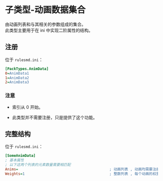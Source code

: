 # 子类型-动画数据集合

由动画列表和与其相关的参数组成的集合。  
此类型主要用于在 ini 中实现二阶属性的结构。



## 注册

位于 `rulesmd.ini`：

```ini
[PackTypes.AnimData]
0=AnimData1
1=AnimData2
2=AnimData3
```

### 注意

* 索引从 0 开始。

* 此类型并不需要注册，只是提供了这个功能。



## 完整结构

位于 `rulesmd.ini`：

```ini
[SomeAnimData]
; 基本属性
; 以下这两个列表的元素数量需要相匹配
Anims=                                          ; 动画列表 , 动画均需要注册
Weights=1                                       ; 整数列表 , 每个动画的权重 , 此属性并不总是发挥效果 , 小于 1 视为 1 处理 , 默认值是 1
```